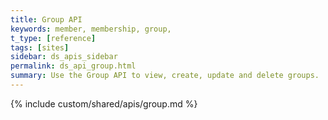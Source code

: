 ```yaml
---
title: Group API
keywords: member, membership, group,
t_type: [reference]
tags: [sites]
sidebar: ds_apis_sidebar
permalink: ds_api_group.html
summary: Use the Group API to view, create, update and delete groups.
---
```

{% include custom/shared/apis/group.md %}
